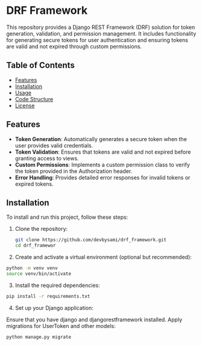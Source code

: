 # DRF Framework

This repository provides a Django REST Framework (DRF) solution for token generation, validation, and permission management. It includes functionality for generating secure tokens for user authentication and ensuring tokens are valid and not expired through custom permissions.

## Table of Contents

- [Features](#features)
- [Installation](#installation)
- [Usage](#usage)
- [Code Structure](#code-structure)
- [License](#license)

## Features

- **Token Generation**: Automatically generates a secure token when the user provides valid credentials.
- **Token Validation**: Ensures that tokens are valid and not expired before granting access to views.
- **Custom Permissions**: Implements a custom permission class to verify the token provided in the Authorization header.
- **Error Handling**: Provides detailed error responses for invalid tokens or expired tokens.

## Installation

To install and run this project, follow these steps:

1. Clone the repository:

   ```bash
   git clone https://github.com/devbysami/drf_framework.git
   cd drf_framewor
    ```

2. Create and activate a virtual environment (optional but recommended):

  ```bash
  python -m venv venv
  source venv/bin/activate
  ```

3. Install the required dependencies:

  ```bash
  pip install -r requirements.txt
  ```

4. Set up your Django application:

  Ensure that you have django and djangorestframework installed.
  Apply migrations for UserToken and other models:

  ```bash
  python manage.py migrate
  ```


  
